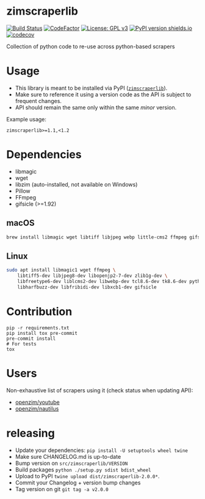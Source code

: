 zimscraperlib
=============

[![Build Status](https://github.com/openzim/python-scraperlib/workflows/CI/badge.svg?query=branch%3Amain)](https://github.com/openzim/python-scraperlib/actions?query=branch%3Amain)
[![CodeFactor](https://www.codefactor.io/repository/github/openzim/python-scraperlib/badge)](https://www.codefactor.io/repository/github/openzim/python-scraperlib)
[![License: GPL v3](https://img.shields.io/badge/License-GPLv3-blue.svg)](https://www.gnu.org/licenses/gpl-3.0)
[![PyPI version shields.io](https://img.shields.io/pypi/v/zimscraperlib.svg)](https://pypi.org/project/zimscraperlib/)
[![codecov](https://codecov.io/gh/openzim/python-scraperlib/branch/master/graph/badge.svg)](https://codecov.io/gh/openzim/python-scraperlib)

Collection of python code to re-use across python-based scrapers

# Usage

* This library is meant to be installed via PyPI ([`zimscraperlib`](https://pypi.org/project/zimscraperlib/)).
* Make sure to reference it using a version code as the API is subject to frequent changes.
* API should remain the same only within the same *minor* version.

Example usage:

``` pip
zimscraperlib>=1.1,<1.2
```

# Dependencies

* libmagic
* wget
* libzim (auto-installed, not available on Windows)
* Pillow
* FFmpeg
* gifsicle (>=1.92)

## macOS

```sh
brew install libmagic wget libtiff libjpeg webp little-cms2 ffmpeg gifsicle
```

## Linux

```sh
sudo apt install libmagic1 wget ffmpeg \
    libtiff5-dev libjpeg8-dev libopenjp2-7-dev zlib1g-dev \
    libfreetype6-dev liblcms2-dev libwebp-dev tcl8.6-dev tk8.6-dev python3-tk \
    libharfbuzz-dev libfribidi-dev libxcb1-dev gifsicle
```

# Contribution

```shell
pip -r requirements.txt
pip install tox pre-commit
pre-commit install
# For tests
tox
```

# Users

Non-exhaustive list of scrapers using it (check status when updating API):

* [openzim/youtube](https://github.com/openzim/youtube)
* [openzim/nautilus](https://github.com/openzim/nautilus)

# releasing

* Update your dependencies: `pip install -U setuptools wheel twine`
* Make sure CHANGELOG.md is up-to-date
* Bump version on `src/zimscraperlib/VERSION`
* Build packages `python ./setup.py sdist bdist_wheel`
* Upload to PyPI `twine upload dist/zimscraperlib-2.0.0*`.
* Commit your Changelog + version bump changes
* Tag version on git `git tag -a v2.0.0`
